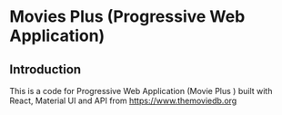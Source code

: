 # Movies Plus (Progressive Web Application)
## Introduction

This is a code for Progressive Web Application (Movie Plus ) built with React, Material UI and API from https://www.themoviedb.org